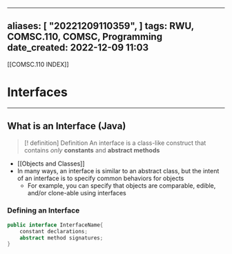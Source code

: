 
---
aliases: [ "20221209110359",  ]
tags: RWU, COMSC.110, COMSC, Programming
date_created: 2022-12-09 11:03
---
[[COMSC.110 INDEX]]
# Interfaces
---
## What is an Interface (Java)
>[! definition] Definition
>An interface is a class-like construct that contains *only* **constants** and **abstract methods**
- [[Objects and Classes]]
- In many ways, an interface is similar to an abstract class, but the intent of an interface is to specify common behaviors for objects 
	- For example, you can specify that objects are comparable, edible, and/or clone-able using interfaces 

### Defining an Interface
```java
public interface InterfaceName{
	constant declarations;
	abstract method signatures;
}
```
